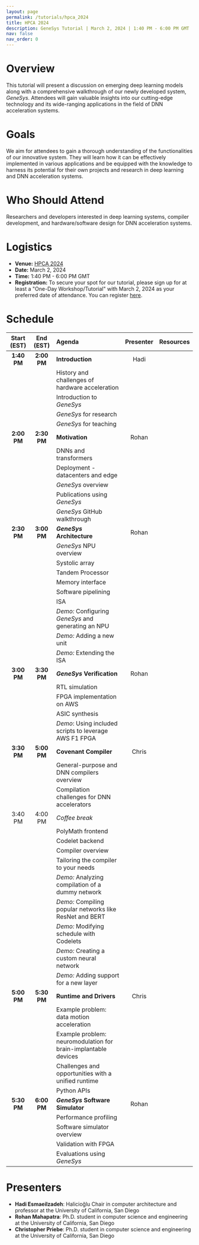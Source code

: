 ```yaml
---
layout: page
permalink: /tutorials/hpca_2024
title: HPCA 2024
description: GeneSys Tutorial | March 2, 2024 | 1:40 PM - 6:00 PM GMT | Carrick 2
nav: false
nav_order: 0
---
```


# Overview
This tutorial will present a discussion on emerging deep learning models along with a comprehensive walkthrough of our newly developed system, _GeneSys_.
Attendees will gain valuable insights into our cutting-edge technology and its wide-ranging applications in the field of DNN acceleration systems.

# Goals
We aim for attendees to gain a thorough understanding of the functionalities of our innovative system.
They will learn how it can be effectively implemented in various applications and be equipped with the knowledge to harness its potential for their own projects and research in deep learning and DNN acceleration systems.

# Who Should Attend
Researchers and developers interested in deep learning systems, compiler development, and hardware/software design for DNN acceleration systems.

# Logistics
- **Venue:** [HPCA 2024](https://www.hpca-conf.org/2024/)
- **Date:** March 2, 2024
- **Time:** 1:40 PM - 6:00 PM GMT
- **Registration:** To secure your spot for our tutorial, please sign up for at least a "One-Day Workshop/Tutorial" with March 2, 2024 as your preferred date of attendance. You can register [here](https://www.hpca-conf.org/2024/attend/register.php).

# Schedule

| Start (EST) | End (EST) | Agenda | Presenter | Resources |
| :---------: | :-------: | :----- | :-------: | :-------: | 
| **1:40 PM** | **2:00 PM** | **Introduction** | Hadi |  |
| | | History and challenges of hardware acceleration | | |
| | | Introduction to _GeneSys_ | | |
| | | _GeneSys_ for research | | |
| | | _GeneSys_ for teaching | | |
| **2:00 PM** | **2:30 PM** | **Motivation** | Rohan |  |
| | | DNNs and transformers | | |
| | | Deployment - datacenters and edge | | |
| | | _GeneSys_ overview | | |
| | | Publications using _GeneSys_ | | |
| | | _GeneSys_ GitHub walkthrough | | |
| **2:30 PM** | **3:00 PM** | **_GeneSys_ Architecture** | Rohan |  | 
| | | _GeneSys_ NPU overview | | |
| | | Systolic array | | |
| | | Tandem Processor | | |
| | | Memory interface | | |
| | | Software pipelining | | |
| | | ISA | | |
| | | *Demo:* Configuring *GeneSys* and generating an NPU | | |
| | | *Demo:* Adding a new unit | | |
| | | *Demo:* Extending the ISA | | |
| **3:00 PM** | **3:30 PM** | **_GeneSys_ Verification** | Rohan |  |
| | | RTL simulation | | |
| | | FPGA implementation on AWS | | |
| | | ASIC synthesis | | |
| | | *Demo*: Using included scripts to leverage AWS F1 FPGA | | |
| **3:30 PM** | **5:00 PM** | **Covenant Compiler** | Chris |  |
| | | General-purpose and DNN compilers overview | | |
| | | Compilation challenges for DNN accelerators | | |
| 3:40 PM | 4:00 PM | *Coffee break* | | |
| | | PolyMath frontend | | |
| | | Codelet backend | | |
| | | Compiler overview | | |
| | | Tailoring the compiler to your needs | | |
| | | *Demo:* Analyzing compilation of a dummy network | | |
| | | *Demo:* Compiling popular networks like ResNet and BERT | | |
| | | *Demo:* Modifying schedule with Codelets | | |
| | | *Demo:* Creating a custom neural network | | |
| | | *Demo:* Adding support for a new layer | | |
| **5:00 PM** | **5:30 PM** | **Runtime and Drivers** | Chris |  |
| | | Example problem: data motion acceleration | | |
| | | Example problem: neuromodulation for brain-implantable devices | | |
| | | Challenges and opportunities with a unified runtime | | |
| | | Python APIs | | |
| **5:30 PM** | **6:00 PM** | **_GeneSys_ Software Simulator** | Rohan |  |
| | | Performance profiling | | |
| | | Software simulator overview | | |
| | | Validation with FPGA | | |
| | | Evaluations using *GeneSys* | | |

# Presenters
- **Hadi Esmaeilzadeh**: Halicioğlu Chair in computer architecture and professor at the University of California, San Diego
- **Rohan Mahapatra**: Ph.D. student in computer science and engineering at the University of California, San Diego
- **Christopher Priebe**: Ph.D. student in computer science and engineering at the University of California, San Diego
